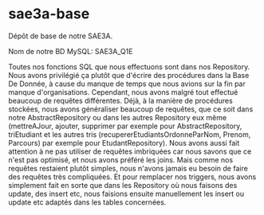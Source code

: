 # sae3a-base

Dépôt de base de notre SAE3A.


Nom de notre BD MySQL: SAE3A_Q1E


Toutes nos fonctions SQL que nous effectuons sont dans nos Repository. Nous avons privilégié ça plutôt que d'écrire des procédures dans la Base De Donnée, à cause du manque de temps que nous avions sur la fin par manque d'organisations. Cependant, nous avons malgré tout effectué beaucoup de requêtes différentes. Déjà, à la manière de procédures stockées, nous avons généraliser beaucoup de requêtes, que ce soit dans notre AbstractRepository ou dans les autres Repository eux même (mettreAJour, ajouter, supprimer par exemple pour AbstractRepository, triEtudiant et les autres tris (recupererEtudiantsOrdonneParNom, Prenom, Parcours) par exemple pour EtudantRepository). Nous avons aussi fait attention à ne pas utiliser de requêtes imbriquées car nous savons que ce n'est pas optimisé, et nous avons préféré les joins. Mais comme nos requêtes restaient plutôt simples, nous n'avons jamais eu besoin de faire des requêtes très compliquées. Et pour remplacer nos triggers, nous avons simplement fait en sorte que dans les Repository où nous faisons des update, des insert etc, nous faisions ensuite manuellement les insert ou update etc adaptés dans les tables concernées.